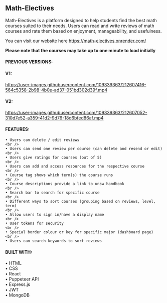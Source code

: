 ## Math-Electives
Math-Electives is a platform designed to help students find the best math courses suited to their needs. Users can read and write reviews of math courses and rate them based on enjoyment, manageability, and usefulness. 

You can visit our website here https://math-electives.onrender.com/

**Please note that the courses may take up to one minute to load initially**
<br />

#### PREVIOUS VERSIONS:
#### V1:
https://user-images.githubusercontent.com/109339363/212607416-564c5358-2b98-4b0e-ad37-051bd302d39f.mp4

#### V2:
https://user-images.githubusercontent.com/109339363/212607052-310d7e52-a359-41d2-9d76-18d6bfed86af.mp4






#### FEATURES:
    • Users can delete / edit reviews 
    <br />
    • Users can send one review per course (can delete and resend or edit)
    <br />
    • Users give ratings for courses (out of 5)
    <br />
    • Users can add and access resources for the respective course
    <br />
    • Course tag shows which term(s) the course runs
    <br />
    • Course descriptions provide a link to unsw handbook
    <br />
    • Search bar to search for specific course
    <br />
    • Different ways to sort courses (grouping based on reviews, level, term)
    <br />
    • Allow users to sign in/have a display name
    <br />
    • User tokens for security
    <br />
    • Special border colour or key for specific major (dashboard page)
    <br />
    • Users can search keywords to sort reviews


#### BUILT WITH:
   • HTML
    <br />
   • CSS
    <br />
   • React
    <br />
   • Puppeteer API
    <br />
   • Express.js
    <br />
   • JWT
    <br />
   • MongoDB
    <br />
    


